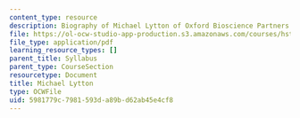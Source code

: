 ```yaml
---
content_type: resource
description: Biography of Michael Lytton of Oxford Bioscience Partners.
file: https://ol-ocw-studio-app-production.s3.amazonaws.com/courses/hst-939-designing-and-sustaining-technology-innovation-for-global-health-practice-spring-2008/5981779c7981593da89bd62ab45e4cf8_michael_bio.pdf
file_type: application/pdf
learning_resource_types: []
parent_title: Syllabus
parent_type: CourseSection
resourcetype: Document
title: Michael Lytton
type: OCWFile
uid: 5981779c-7981-593d-a89b-d62ab45e4cf8
---
```


